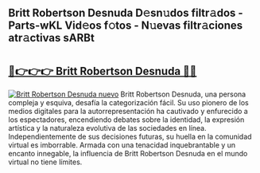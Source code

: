 ## Britt Robertson Desnuda D𝚎sn𝚞dos filtr𝚊dos - Parts-wKL Vid𝚎os f𝚘tos - N𝚞evas filtr𝚊ciones atr𝚊ctivas sARBt

# <h2><a href="http://mb1lv5.tromn.icu/?c=Britt+Robertson+Desnuda">🔗👉👉👉 Britt Robertson Desnuda 🔗🔗</a></h2>

[![Britt Robertson Desnuda nuevo](https://i.imgur.com/pEAQMta.gif)](http://mb1lv5.tromn.icu/?c=Britt+Robertson+Desnuda)
Britt Robertson Desnuda, una persona compleja y esquiva, desafía la categorización fácil. Su uso pionero de los medios digitales para la autorrepresentación ha cautivado y enfurecido a los espectadores, encendiendo debates sobre la identidad, la expresión artística y la naturaleza evolutiva de las sociedades en línea. Independientemente de sus decisiones futuras, su huella en la comunidad virtual es imborrable. Armada con una tenacidad inquebrantable y un encanto innegable, la influencia de Britt Robertson Desnuda en el mundo virtual no tiene límites.
